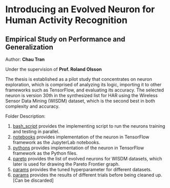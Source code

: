 # Introducing an Evolved Neuron for Human Activity Recognition
## Empirical Study on Performance and Generalization
Author: **Chau Tran**

Under the supervision of **Prof. Roland Olsson**

The thesis is established as a pilot study that concentrates on neuron exploration, which is comprised of analyzing its logic, importing it to other frameworks such as TensorFlow, and evaluating its accuracy. 
The selected neuron is version 30th in the synthesized list for HAR using the Wireless Sensor Data Mining (WISDM) dataset, which is the second best in both complexity and accuracy.

Folder Description:
1. [bash_script](https://github.com/AchillesProject/MasterThesis/tree/main/bash_scripts) provides the implementing script to run the neurons training and testing in parallel.
2. [notebooks](https://github.com/AchillesProject/MasterThesis/tree/main/notebooks) provides implementation of the neuron in TensorFlow framework as the JupyterLab notebooks.
3. [pythons](https://github.com/AchillesProject/MasterThesis/tree/main/pythons) provides implementation of the neuron in TensorFlow framework as the Python files.
4. [pareto](https://github.com/AchillesProject/MasterThesis/tree/main/pareto) provides the list of evolved neurons for WISDM datasets, which later is used for drawing the Pareto Frontier graph.
5. [params](https://github.com/AchillesProject/MasterThesis/tree/main/params) provides the tuned hyperparameter for different datasets.
6. [params](https://github.com/AchillesProject/MasterThesis/tree/main/params) provides the results of different trials before being cleaned up. [Can be discarded]

